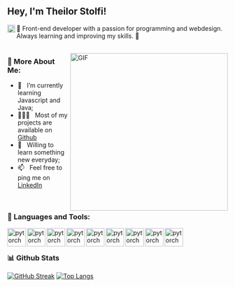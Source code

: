 ## Hey, I'm Theilor Stolfi!
<a href='https://www.linkedin.com/in/theilorstolfi/'><img align='left' alt="linkedin" src="https://raw.githubusercontent.com/rahul-jha98/rahul-jha98/561d474902b59c7429ec22bb73e225696c27b202/assets/linkedin.svg" height='18px'/></a>

👋 Front-end developer with a passion for programming and webdesign. Always learning and improving my skills. 🚀
<br/>
<br/>

<img align="right" alt="GIF" src="https://raw.githubusercontent.com/rahul-jha98/rahul-jha98/main/techstack.gif" width="360px"/>
  
### 🧐 More About Me:

- 🌱 &nbsp; I’m currently learning Javascript and Java; 
- 👨🏻‍💻 &nbsp; Most of my projects are available on [Github](https://github.com/thstolfi)
- 💬 &nbsp; Willing to learn something new everyday;
- 📫 &nbsp; Feel free to ping me on [LinkedIn](https://www.linkedin.com/in/theilorstolfi/)
<br>

### 🔨 Languages and Tools:

<a href="#" target="_blank"> <img align="left" src="https://cdn.jsdelivr.net/gh/devicons/devicon/icons/html5/html5-original.svg" alt="pytorch" height="42px"/> </a> 
<a href="#" target="_blank"> <img align="left" src="https://cdn.jsdelivr.net/gh/devicons/devicon/icons/css3/css3-original.svg" alt="pytorch" height="42px"/> </a> 
<a href="#" target="_blank"> <img align="left" src="https://cdn.jsdelivr.net/gh/devicons/devicon/icons/javascript/javascript-original.svg" alt="pytorch" height="42px"/> </a>
<a href="#" target="_blank"> <img align="left" src="https://cdn.jsdelivr.net/gh/devicons/devicon/icons/java/java-original.svg" alt="pytorch" height="42px"/> </a>
<a href="#" target="_blank"> <img align="left" src="https://cdn.jsdelivr.net/gh/devicons/devicon/icons/c/c-original.svg" alt="pytorch" height="42px"/> </a>
<a href="#" target="_blank"> <img align="left" src="https://cdn.jsdelivr.net/gh/devicons/devicon/icons/php/php-original.svg" alt="pytorch" height="42px"/> </a> 
<a href="#" target="_blank"> <img align="left" src="https://cdn.jsdelivr.net/gh/devicons/devicon/icons/photoshop/photoshop-plain.svg" alt="pytorch" height="42px"/> </a> 
<a href="#" target="_blank"> <img align="left" src="https://cdn.jsdelivr.net/gh/devicons/devicon/icons/vscode/vscode-original.svg" alt="pytorch" height="42px"/> </a> 
<a href="#" target="_blank"> <img align="left" src="https://cdn.jsdelivr.net/gh/devicons/devicon/icons/figma/figma-original.svg" alt="pytorch" height="42px"/> </a> 

<br>
<br>

### 📊 Github Stats

[![GitHub Streak](https://streak-stats.demolab.com/?user=thstolfi)](https://git.io/streak-stats)
[![Top Langs](https://github-readme-stats.vercel.app/api/top-langs/?username=thstolfi&layout=compact&theme=vision-friendly-dark)](https://github.com/anuraghazra/github-readme-stats)


